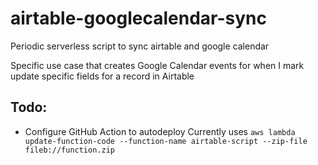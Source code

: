 # airtable-googlecalendar-sync
Periodic serverless script to sync airtable and google calendar

Specific use case that creates Google Calendar events for when I mark update specific fields for a record in Airtable

## Todo: 
* Configure GitHub Action to autodeploy 
Currently uses `aws lambda update-function-code --function-name airtable-script --zip-file fileb://function.zip`